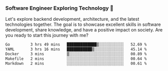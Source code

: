 ### Software Engineer Exploring Technology 🚀 

Let's explore backend development, architecture, and the latest technologies together. The goal is to showcase excellent skills in software development, share knowledge, and have a positive impact on society. Are you ready to start this journey with me?

<!--START_SECTION:waka-->

```txt
Go         3 hrs 49 mins   █████████████▒░░░░░░░░░░░   52.69 %
YAML       3 hrs 16 mins   ███████████▒░░░░░░░░░░░░░   45.14 %
Docker     3 mins          ▒░░░░░░░░░░░░░░░░░░░░░░░░   00.89 %
Makefile   2 mins          ░░░░░░░░░░░░░░░░░░░░░░░░░   00.64 %
Markdown   2 mins          ░░░░░░░░░░░░░░░░░░░░░░░░░   00.61 %
```

<!--END_SECTION:waka-->
